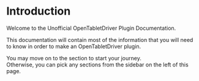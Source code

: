 # Introduction

Welcome to the Unofficial OpenTabletDriver Plugin Documentation.  
  
This documentation will contain most of the information that you will need to know in order to make an OpenTabletDriver plugin.  
  
You may move on to the [](#plugin_types) section to start your journey.  
Otherwise, you can pick any sections from the sidebar on the left of this page.
